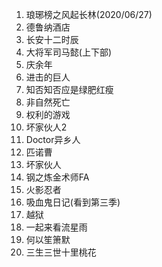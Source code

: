 1.  琅琊榜之风起长林(2020/06/27)
2.  德鲁纳酒店
3.  长安十二时辰
4.  大将军司马懿(上下部)
5.  庆余年
6.  进击的巨人
7.  知否知否应是绿肥红瘦
8.  非自然死亡
9.  权利的游戏
10.  坏家伙人2
11.  Doctor异乡人
12.  匹诺曹
13.  坏家伙人
14.  钢之炼金术师FA
15.  火影忍者
16.  吸血鬼日记(看到第三季)
17.  越狱
18.  一起来看流星雨
19.  何以笙箫默
20.  三生三世十里桃花